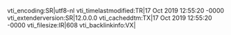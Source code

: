 vti_encoding:SR|utf8-nl
vti_timelastmodified:TR|17 Oct 2019 12:55:20 -0000
vti_extenderversion:SR|12.0.0.0
vti_cacheddtm:TX|17 Oct 2019 12:55:20 -0000
vti_filesize:IR|608
vti_backlinkinfo:VX|
